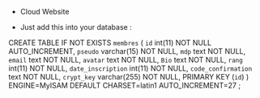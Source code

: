  *  Cloud Website

 * Just add this into your database :

 CREATE TABLE IF NOT EXISTS `membres` (
  `id` int(11) NOT NULL AUTO_INCREMENT,
  `pseudo` varchar(15) NOT NULL,
  `mdp` text NOT NULL,
  `email` text NOT NULL,
  `avatar` text NOT NULL,
  `Bio` text NOT NULL,
  `rang` int(11) NOT NULL,
  `date_inscription` int(11) NOT NULL,
  `code_confirmation` text NOT NULL,
  `crypt_key` varchar(255) NOT NULL,
  PRIMARY KEY (`id`)
) ENGINE=MyISAM  DEFAULT CHARSET=latin1 AUTO_INCREMENT=27 ;
